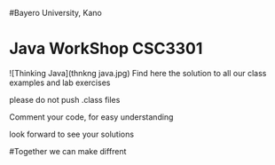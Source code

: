 #Bayero University, Kano
# Java WorkShop CSC3301

![Thinking Java](thnkng java.jpg)
Find here the solution to all our class examples and lab exercises

please do not push .class files

Comment your code, for easy understanding

look forward to see your solutions

#Together we can make diffrent 
 
